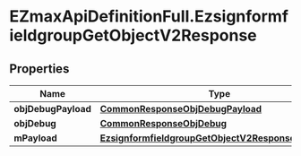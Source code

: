 # EZmaxApiDefinitionFull.EzsignformfieldgroupGetObjectV2Response

## Properties

Name | Type | Description | Notes
------------ | ------------- | ------------- | -------------
**objDebugPayload** | [**CommonResponseObjDebugPayload**](CommonResponseObjDebugPayload.md) |  | 
**objDebug** | [**CommonResponseObjDebug**](CommonResponseObjDebug.md) |  | [optional] 
**mPayload** | [**EzsignformfieldgroupGetObjectV2ResponseMPayload**](EzsignformfieldgroupGetObjectV2ResponseMPayload.md) |  | 


